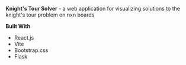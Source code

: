 **Knight's Tour Solver** - a web application for visualizing solutions to the knight's tour problem on nxn boards

  **Built With**
* React.js
* Vite
* Bootstrap.css
* Flask
